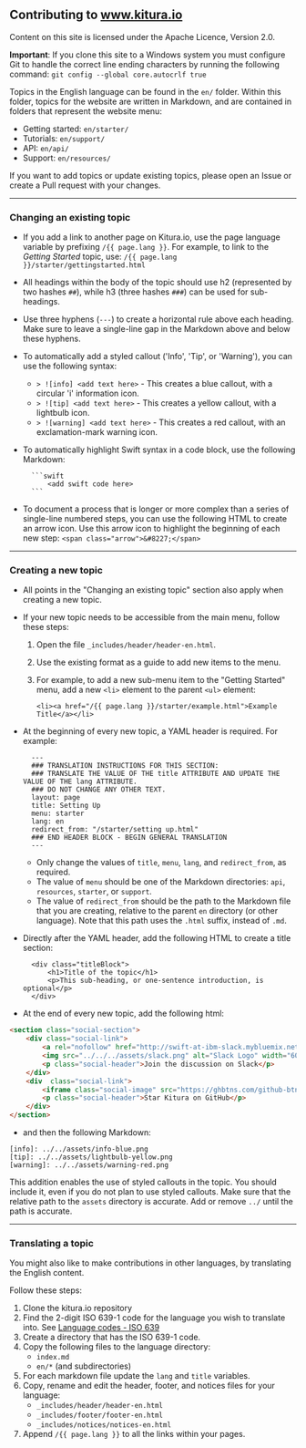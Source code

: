 ## Contributing to www.kitura.io

Content on this site is licensed under the Apache Licence, Version 2.0.

**Important**: If you clone this site to a Windows system you must configure Git to handle the correct line ending characters by running the following command:
`git config --global core.autocrlf true`

Topics in the English language can be found in the `en/` folder. Within this folder, topics for the website are written in Markdown, and are contained in folders that represent the website menu:

- Getting started: `en/starter/`
- Tutorials: `en/support/`
- API: `en/api/`
- Support: `en/resources/`

If you want to add topics or update existing topics, please open an Issue or create a Pull request with your changes.

---

### Changing an existing topic

- If you add a link to another page on Kitura.io, use the page language variable by prefixing `/{{ page.lang }}`. For example, to link to the *Getting Started* topic, use:
	`/{{ page.lang }}/starter/gettingstarted.html`

- All headings within the body of the topic should use h2 (represented by two hashes `##`), while h3 (three hashes `###`) can be used for sub-headings.
- Use three hyphens (`---`) to create a horizontal rule above each heading. Make sure to leave a single-line gap in the Markdown above and below these hyphens.
- To automatically add a styled callout ('Info', 'Tip', or 'Warning'), you can use the following syntax:
	- `> ![info] <add text here>` - This creates a blue callout, with a circular 'i' information icon.
	- `> ![tip] <add text here>` - This creates a yellow callout, with a lightbulb icon.
	- `> ![warning] <add text here>` - This creates a red callout, with an exclamation-mark warning icon.
- To automatically highlight Swift syntax in a code block, use the following Markdown:

        ```swift
            <add swift code here>
        ```

- To document a process that is longer or more complex than a series of single-line numbered steps, you can use the following HTML to create an arrow icon. Use this arrow icon to highlight the beginning of each new step:
    `<span class="arrow">&#8227;</span>`

---

### Creating a new topic

- All points in the "Changing an existing topic" section also apply when creating a new topic.
- If your new topic needs to be accessible from the main menu, follow these steps:
    1. Open the file `_includes/header/header-en.html`.
    2. Use the existing format as a guide to add new items to the menu.
    3. For example, to add a new sub-menu item to the "Getting Started" menu, add a new `<li>` element to the parent `<ul>` element:

        `<li><a href="/{{ page.lang }}/starter/example.html">Example Title</a></li>`
- At the beginning of every new topic, a YAML header is required. For example:

        ---
        ### TRANSLATION INSTRUCTIONS FOR THIS SECTION:
        ### TRANSLATE THE VALUE OF THE title ATTRIBUTE AND UPDATE THE VALUE OF THE lang ATTRIBUTE.
        ### DO NOT CHANGE ANY OTHER TEXT.
        layout: page
        title: Setting Up
        menu: starter
        lang: en
        redirect_from: "/starter/setting up.html"
        ### END HEADER BLOCK - BEGIN GENERAL TRANSLATION
        ---
  - Only change the values of `title`, `menu`, `lang`, and `redirect_from`, as required.
  - The value of `menu` should be one of the Markdown directories: `api`, `resources`, `starter`, or `support`.
  - The value of `redirect_from` should be the path to the Markdown file that you are creating, relative to the parent `en` directory (or other language). Note that this path uses the `.html` suffix, instead of `.md`.
- Directly after the YAML header, add the following HTML to create a title section:

        <div class="titleBlock">
            <h1>Title of the topic</h1>
            <p>This sub-heading, or one-sentence introduction, is optional</p>
        </div>
        
- At the end of every new topic, add the following html:
```html
<section class="social-section">
	<div class="social-link">
		<a rel="nofollow" href="http://swift-at-ibm-slack.mybluemix.net">
		<img src="../../../assets/slack.png" alt="Slack Logo" width="60" height="60" class="social-image"/></a>
		<p class="social-header">Join the discussion on Slack</p>
	</div>
	<div  class="social-link">
		<iframe class="social-image" src="https://ghbtns.com/github-btn.html?user=IBM-Swift&amp;repo=Kitura&amp;type=star&amp;count=true&amp;size=large" frameborder="0" scrolling="0" width="150px" height="30px"></iframe>
		<p class="social-header">Star Kitura on GitHub</p>
	</div>
</section>
```
- and then the following Markdown: 
```
[info]: ../../assets/info-blue.png
[tip]: ../../assets/lightbulb-yellow.png
[warning]: ../../assets/warning-red.png
```
This addition enables the use of styled callouts in the topic. You should include it, even if you do not plan to use styled callouts.
Make sure that the relative path to the `assets` directory is accurate. Add or remove `../` until the path is accurate.

---

### Translating a topic

You might also like to make contributions in other languages, by translating the English content.

Follow these steps:

1. Clone the kitura.io repository
2. Find the 2-digit ISO 639-1 code for the language you wish to translate into. See [Language codes - ISO 639](http://www.iso.org/iso/language_codes)
3. Create a directory that has the ISO 639-1 code.
4. Copy the following files to the language directory:
	- `index.md`
	- `en/*` (and subdirectories)
5. For each markdown file update the `lang` and `title` variables.
6. Copy, rename and edit the header, footer, and notices files for your language:
	- `_includes/header/header-en.html`
	- `_includes/footer/footer-en.html`
	- `_includes/notices/notices-en.html`
7. Append `/{{ page.lang }}` to all the links within your pages.


